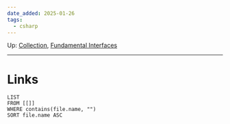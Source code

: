 ```yaml
---
date_added: 2025-01-26
tags:
  - csharp
---
```

Up: [Collection](Collection.md), [Fundamental Interfaces](Fundamental%20Interfaces.md)
___
 
# Links
```dataview
LIST
FROM [[]]
WHERE contains(file.name, "")
SORT file.name ASC
```
